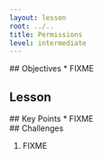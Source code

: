 ```yaml
---
layout: lesson
root: ../..
title: Permissions
level: intermediate
---
```

<div class="objectives" markdown="1">
## Objectives
*   FIXME
</div>

## Lesson

<div class="keypoints" markdown="1">
## Key Points
*   FIXME
</div>

<div class="challenges" markdown="1">
## Challenges

1.  FIXME
</div>
